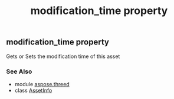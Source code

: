 ﻿---
title: modification_time property
second_title: Aspose.3D for Python via .NET API References
description: 
type: docs
weight: 170
url: /python-net/aspose.threed/assetinfo/modification_time/
is_root: false
---

## modification_time property


Gets or Sets the modification time of this asset

### See Also
* module [aspose.threed](../../)
* class [AssetInfo](/3d/python-net/aspose.threed/assetinfo)
